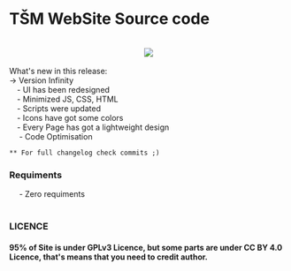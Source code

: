 # TŠM WebSite Source code

<br/>
<center>
<img src="https://tehnickaskola.edu.rs/images/uvod.JPG">
</center><br/>
What's new in this release: <br />
    -> Version Infinity<br />
        &emsp;- UI has been redesigned<br />
        &emsp;- Minimized JS, CSS, HTML <br />
        &emsp;- Scripts were updated<br />
        &emsp;- Icons have got some colors<br />
        &emsp;- Every Page has got a lightweight design<br />
        &emsp; - Code Optimisation<br />


    ** For full changelog check commits ;)

<h3>Requiments</h3>
   &emsp; - Zero requiments
<br /><br />

<h3>LICENCE</h3>
<h4>
95% of Site is under GPLv3 Licence, but some parts are under CC BY 4.0 Licence, that's means that you need to credit author.
</h4>

